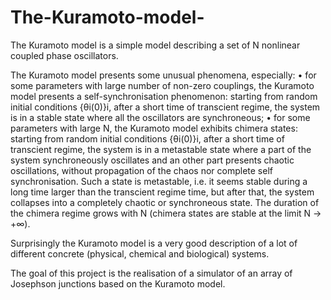 # The-Kuramoto-model-
The Kuramoto model is a simple model describing a set of N nonlinear coupled phase oscillators.

The Kuramoto model presents some unusual phenomena, especially:
• for some parameters with large number of non-zero couplings, the Kuramoto model presents a self-synchronisation phenomenon: starting from random initial conditions {θi(0)}i, after a short time of transcient regime, the system is in a stable state where all the oscillators are synchroneous;
• for some parameters with large N, the Kuramoto model exhibits chimera states: starting from random initial conditions {θi(0)}i, after a short time of transcient regime, the system is in a metastable state where a part of the system synchroneously oscillates and an other part presents chaotic oscillations, without propagation of the chaos nor complete self synchronisation. Such a state is metastable, i.e. it seems stable during a long time larger than the transcient regime time, but after that, the system collapses into a completely chaotic or synchroneous state. The duration of the chimera regime grows with N (chimera states are stable at the limit N → +∞).


Surprisingly the Kuramoto model is a very good description of a lot of different concrete (physical, chemical and biological) systems.

The goal of this project is the realisation of a simulator of an array of Josephson junctions based on the Kuramoto model.
